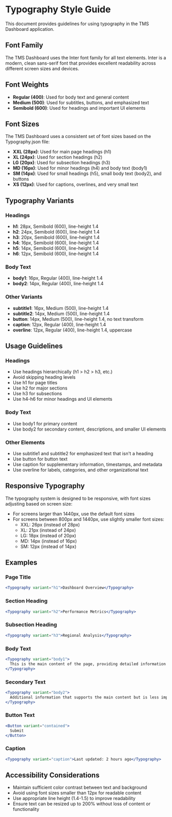 # Typography Style Guide

This document provides guidelines for using typography in the TMS Dashboard application.

## Font Family

The TMS Dashboard uses the Inter font family for all text elements. Inter is a modern, clean sans-serif font that provides excellent readability across different screen sizes and devices.

## Font Weights

- **Regular (400)**: Used for body text and general content
- **Medium (500)**: Used for subtitles, buttons, and emphasized text
- **Semibold (600)**: Used for headings and important UI elements

## Font Sizes

The TMS Dashboard uses a consistent set of font sizes based on the Typography.json file:

- **XXL (28px)**: Used for main page headings (h1)
- **XL (24px)**: Used for section headings (h2)
- **LG (20px)**: Used for subsection headings (h3)
- **MD (16px)**: Used for minor headings (h4) and body text (body1)
- **SM (14px)**: Used for small headings (h5), small body text (body2), and buttons
- **XS (12px)**: Used for captions, overlines, and very small text

## Typography Variants

### Headings

- **h1**: 28px, Semibold (600), line-height 1.4
- **h2**: 24px, Semibold (600), line-height 1.4
- **h3**: 20px, Semibold (600), line-height 1.4
- **h4**: 16px, Semibold (600), line-height 1.4
- **h5**: 14px, Semibold (600), line-height 1.4
- **h6**: 12px, Semibold (600), line-height 1.4

### Body Text

- **body1**: 16px, Regular (400), line-height 1.4
- **body2**: 14px, Regular (400), line-height 1.4

### Other Variants

- **subtitle1**: 16px, Medium (500), line-height 1.4
- **subtitle2**: 14px, Medium (500), line-height 1.4
- **button**: 14px, Medium (500), line-height 1.4, no text transform
- **caption**: 12px, Regular (400), line-height 1.4
- **overline**: 12px, Regular (400), line-height 1.4, uppercase

## Usage Guidelines

### Headings

- Use headings hierarchically (h1 > h2 > h3, etc.)
- Avoid skipping heading levels
- Use h1 for page titles
- Use h2 for major sections
- Use h3 for subsections
- Use h4-h6 for minor headings and UI elements

### Body Text

- Use body1 for primary content
- Use body2 for secondary content, descriptions, and smaller UI elements

### Other Elements

- Use subtitle1 and subtitle2 for emphasized text that isn't a heading
- Use button for button text
- Use caption for supplementary information, timestamps, and metadata
- Use overline for labels, categories, and other organizational text

## Responsive Typography

The typography system is designed to be responsive, with font sizes adjusting based on screen size:

- For screens larger than 1440px, use the default font sizes
- For screens between 800px and 1440px, use slightly smaller font sizes:
  - XXL: 26px (instead of 28px)
  - XL: 21px (instead of 24px)
  - LG: 18px (instead of 20px)
  - MD: 14px (instead of 16px)
  - SM: 12px (instead of 14px)

## Examples

### Page Title
```jsx
<Typography variant="h1">Dashboard Overview</Typography>
```

### Section Heading
```jsx
<Typography variant="h2">Performance Metrics</Typography>
```

### Subsection Heading
```jsx
<Typography variant="h3">Regional Analysis</Typography>
```

### Body Text
```jsx
<Typography variant="body1">
  This is the main content of the page, providing detailed information about the topic.
</Typography>
```

### Secondary Text
```jsx
<Typography variant="body2">
  Additional information that supports the main content but is less important.
</Typography>
```

### Button Text
```jsx
<Button variant="contained">
  Submit
</Button>
```

### Caption
```jsx
<Typography variant="caption">Last updated: 2 hours ago</Typography>
```

## Accessibility Considerations

- Maintain sufficient color contrast between text and background
- Avoid using font sizes smaller than 12px for readable content
- Use appropriate line height (1.4-1.5) to improve readability
- Ensure text can be resized up to 200% without loss of content or functionality
